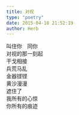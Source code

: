 ```yaml
---  
title: 对视  
type: "poetry"  
date: 2015-04-18 21:52:19  
author: Herb  
---  
```

叫住你　同你  
对视的那一刻起  
干戈相接  
兵荒马乱  
金器铿铿  
黄沙漫漫  
遮住了  
我所有的心惊  
你所有的痕迹